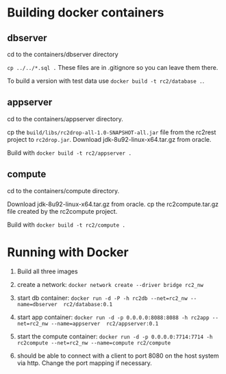 # Building docker containers

## dbserver

cd to the containers/dbserver directory

`cp ../../*.sql .` These files are in .gitignore so you can leave them there.

To build a version with test data use `docker build -t rc2/database .`. 

## appserver

cd to the containers/appserver directory.

cp the `build/libs/rc2drop-all-1.0-SNAPSHOT-all.jar` file from the rc2rest project to `rc2drop.jar`. Download jdk-8u92-linux-x64.tar.gz from oracle. 

Build with `docker build -t rc2/appserver .`

## compute

cd to the containers/compute directory.

Download jdk-8u92-linux-x64.tar.gz from oracle. cp the rc2compute.tar.gz file created by the rc2compute project. 

Build with `docker build -t rc2/compute .`

# Running with Docker

1. Build all three images

2. create a network: `docker network create --driver bridge rc2_nw`

3. start db container: `docker run -d -P -h rc2db --net=rc2_nw --name=dbserver  rc2/database:0.1`

4. start app container: `docker run -d -p 0.0.0.0:8088:8088 -h rc2app --net=rc2_nw --name=appserver  rc2/appserver:0.1`

5. start the compute container: `docker run -d -p 0.0.0.0:7714:7714 -h rc2compute --net=rc2_nw --name=compute rc2/compute`

6. should be able to connect with a client to port 8080 on the host system via http. Change the port mapping if necessary.

